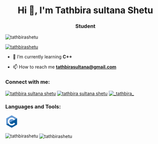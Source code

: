<h1 align="center">Hi 👋, I'm Tathbira sultana Shetu</h1>
<h3 align="center">Student</h3>

<p align="left"> <img src="https://komarev.com/ghpvc/?username=tathbirashetu&label=Profile%20views&color=0e75b6&style=flat" alt="tathbirashetu" /> </p>

<p align="left"> <a href="https://github.com/ryo-ma/github-profile-trophy"><img src="https://github-profile-trophy.vercel.app/?username=tathbirashetu" alt="tathbirashetu" /></a> </p>

- 🌱 I’m currently learning **C++**

- 📫 How to reach me **tathbirasultana@gmail.com**

<h3 align="left">Connect with me:</h3>
<p align="left">
<a href="https://linkedin.com/in/tathbira sultana shetu" target="blank"><img align="center" src="https://raw.githubusercontent.com/rahuldkjain/github-profile-readme-generator/master/src/images/icons/Social/linked-in-alt.svg" alt="tathbira sultana shetu" height="30" width="40" /></a>
<a href="https://fb.com/tathbira sultana shetu" target="blank"><img align="center" src="https://raw.githubusercontent.com/rahuldkjain/github-profile-readme-generator/master/src/images/icons/Social/facebook.svg" alt="tathbira sultana shetu" height="30" width="40" /></a>
<a href="https://instagram.com/_tathbira_" target="blank"><img align="center" src="https://raw.githubusercontent.com/rahuldkjain/github-profile-readme-generator/master/src/images/icons/Social/instagram.svg" alt="_tathbira_" height="30" width="40" /></a>
</p>

<h3 align="left">Languages and Tools:</h3>
<p align="left"> <a href="https://www.cprogramming.com/" target="_blank" rel="noreferrer"> <img src="https://raw.githubusercontent.com/devicons/devicon/master/icons/c/c-original.svg" alt="c" width="40" height="40"/> </a> </p>

<p><img align="left" src="https://github-readme-stats.vercel.app/api/top-langs?username=tathbirashetu&show_icons=true&locale=en&layout=compact" alt="tathbirashetu" /></p>

<p>&nbsp;<img align="center" src="https://github-readme-stats.vercel.app/api?username=tathbirashetu&show_icons=true&locale=en" alt="tathbirashetu" /></p>

